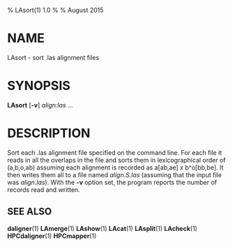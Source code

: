 % LAsort(1) 1.0
%
% August 2015

# NAME

LAsort - sort .las alignment files

# SYNOPSIS

**LAsort** [**-v**] *align:las* ...

# DESCRIPTION

Sort each .las alignment file specified on the command line. For each file
it reads in all the overlaps in the file and sorts them in lexicographical
order of (a,b,o,ab) assuming each alignment is recorded as
a[ab,ae] x b^o[bb,be]. It then writes them all to a file named *align.S.las*
(assuming that the input file was *align.las*). With the **-v** option set,
the program reports the number of records read and written.

## SEE ALSO

**daligner**(1)
**LAmerge**(1)
**LAshow**(1)
**LAcat**(1)
**LAsplit**(1)
**LAcheck**(1)
**HPCdaligner**(1)
**HPCmapper**(1)
